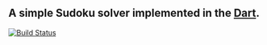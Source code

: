 ## A simple Sudoku solver implemented in the [Dart](https://www.dartlang.org/).

[![Build Status](https://travis-ci.org/jvdsandt/jvds-sudoku-model-dart.svg?branch=master)](https://travis-ci.org/jvdsandt/jvds-sudoku-model-dart)
